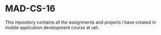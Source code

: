# MAD-CS-16
This repository contains all the assignments and projects I have created in mobile application development course at uet.

